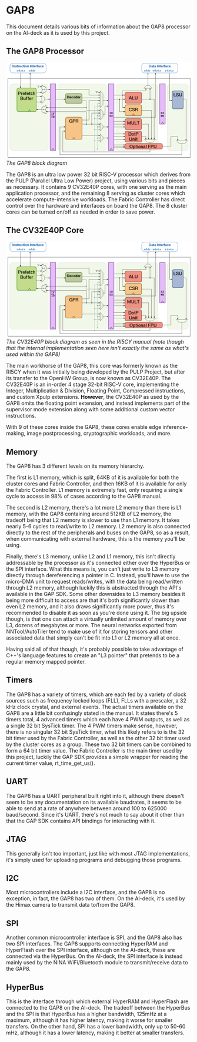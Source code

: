 # GAP8

This document details various bits of information about the GAP8 processor on the AI-deck as it is used by this project.

## The GAP8 Processor
![](InlineImages/ri5cy_overview.png)
*The GAP8 block diagram*

The GAP8 is an ultra low power 32 bit RISC-V processor which derives from the PULP (Parallel Ultra Low Power) project, using various bits and pieces as necessary. It contains 9 CV32E40P cores, with one serving as the main application processor, and the remaining 8 serving as cluster cores which accelerate compute-intensive workloads. The Fabric Controller has direct control over the hardware and interfaces on board the GAP8. The 8 cluster cores can be turned on/off as needed in order to save power.

## The CV32E40P Core

![](InlineImages/ri5cy_overview.png)
*The CV32E40P block diagram as seen in the RI5CY manual (note though that the internal implementation seen here isn't exactly the same as what's used within the GAP8)*

The main workhorse of the GAP8, this core was formerly known as the RI5CY when it was initially being developed by the PULP Project, but after its transfer to the OpenHW Group, is now known as CV32E40P. The CV32E40P is an in-order 4 stage 32-bit RISC-V core, implementing the Integer, Multiplication & Division, Floating Point, Compressed instructions, and custom Xpulp extensions. **However**, the CV32E40P as used by the GAP8 omits the floating point extension, and instead implements part of the supervisor mode extension along with some additional custom vector instructions. 

With 9 of these cores inside the GAP8, these cores enable edge inference-making, image postprocessing, cryptographic workloads, and more. 

## Memory

The GAP8 has 3 different levels on its memory hierarchy.

The first is L1 memory, which is split, 64KB of it is available for both the cluster cores and Fabric Controller, and then 16KB of it is available for only the Fabric Controller. L1 memory is extremely fast, only requiring a single cycle to access in 98% of cases according to the GAP8 manual.

The second is L2 memory, there's a lot more L2 memory than there is L1 memory, with the GAP8 containing around 512KB of L2 memory, the tradeoff being that L2 memory is slower to use than L1 memory. It takes nearly 5-6 cycles to read/write to L2 memory. L2 memory is also connected directly to the rest of the peripherals and buses on the GAP8, so as a result, when communicating with external hardware, this is the memory you'll be using.

Finally, there's L3 memory, unlike L2 and L1 memory, this isn't directly addressable by the processor as it's connected either over the HyperBus or the SPI interface. What this means is, you can't just write to L3 memory directly through dereferencing a pointer in C. Instead, you'll have to use the micro-DMA unit to request reads/writes, with the data being read/written through L2 memory, although luckily this is abstracted through the API's available in the GAP SDK. Some other downsides to L3 memory besides it being more difficult to access are that it's both significantly slower than even L2 memory, and it also draws significantly more power, thus it's recommended to disable it as soon as you're done using it. The big upside though, is that one can attach a virtually unlimited amount of memory over L3, dozens of megabytes or more. The neural networks exported from NNTool/AutoTiler tend to make use of it for storing tensors and other associated data that simply can't be fit into L1 or L2 memory all at once.

Having said all of that though, it's probably possible to take advantage of C++'s language features to create an "L3 pointer" that pretends to be a regular memory mapped pointer. 

## Timers

The GAP8 has a variety of timers, which are each fed by a variety of clock sources such as frequency locked loops (FLL), FLLs with a prescaler, a 32 kHz clock crystal, and external events. The actual timers available on the GAP8 are a little bit confusingly stated in the manual. It states there's 5 timers total, 4 advanced timers which each have 4 PWM outputs, as well as a single 32 bit SysTick timer. The 4 PWM timers make sense, however, there is no singular 32 bit SysTick timer, what this likely refers to is the 32 bit timer used by the Fabric Controller, as well as the other 32 bit timer used by the cluster cores as a group. These two 32 bit timers can be combined to form a 64 bit timer value. The Fabric Controller is the main timer used by this project, luckily the GAP SDK provides a simple wrapper for reading the current timer value, rt_time_get_us().

## UART

The GAP8 has a UART peripheral built right into it, although there doesn't seem to be any documentation on its available baudrates, it seems to be able to send at a rate of anywhere between around 100 to 625000 baud/second. Since it's UART, there's not much to say about it other than that the GAP SDK contains API bindings for interacting with it.

## JTAG

This generally isn't too important, just like with most JTAG implementations, it's simply used for uploading programs and debugging those programs.

## I2C

Most microcontrollers include a I2C interface, and the GAP8 is no exception, in fact, the GAP8 has two of them. On the AI-deck, it's used by the Himax camera to transmit data to/from the GAP8. 

## SPI

Another common microcontroller interface is SPI, and the GAP8 also has two SPI interfaces. The GAP8 supports connecting HyperRAM and HyperFlash over the SPI interface, although on the AI-deck, these are connected via the HyperBus. On the AI-deck, the SPI interface is instead mainly used by the NINA WiFi/Bluetooth module to transmit/receive data to the GAP8.

## HyperBus

This is the interface through which external HyperRAM and HyperFlash are connected to the GAP8 on the AI-deck. The tradeoff between the HyperBus and the SPI is that HyperBus has a higher bandwidth, 125mHz at a maximum, although it has higher latency, making it worse for smaller transfers. On the other hand, SPI has a lower bandwidth, only up to 50-60 mHz, although it has a lower latency, making it better at smaller transfers. 